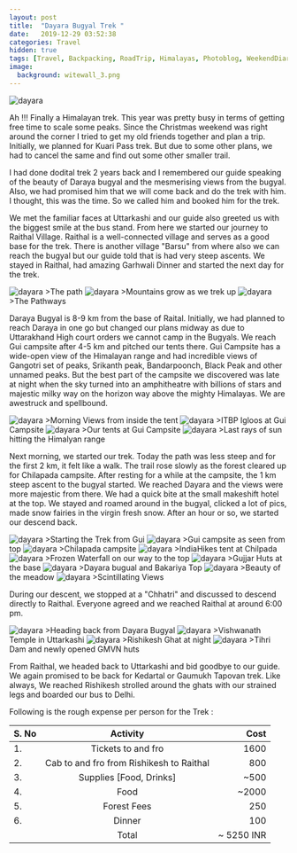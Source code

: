```yaml
---
layout: post
title:  "Dayara Bugyal Trek "
date:   2019-12-29 03:52:38
categories: Travel
hidden: true
tags: [Travel, Backpacking, RoadTrip, Himalayas, Photoblog, WeekendDiaries]
image:
  background: witewall_3.png
---
```

<img src="https://i.imgur.com/2KrnE4u.jpg" alt="dayara">

Ah !!! Finally a Himalayan trek. This year was pretty busy in terms of getting free time to scale some peaks. Since the Christmas weekend was right around the corner I tried to get my old friends together and plan a trip. Initially, we planned for Kuari Pass trek. But due to some other plans, we had to cancel the same and find out some other smaller trail. 

I had done dodital trek 2 years back and I remembered our guide speaking of the beauty of Daraya bugyal and the mesmerising views from the bugyal. Also, we had promised him that we will come back and do the trek with him. I thought, this was the time. So we called him and booked him for the trek. 

We met the familiar faces at Uttarkashi and our guide also greeted us with the biggest smile at the bus stand. From here we started our journey to Raithal Village. Raithal is a well-connected village and serves as a good base for the trek. There is another village "Barsu" from where also we can reach the bugyal but our guide told that is had very steep ascents. We stayed in Raithal, had amazing Garhwali Dinner and started the next day for the trek. 

<img src="https://i.imgur.com/q7vOE5u.jpg" alt="dayara">
>The path

<img src="https://i.imgur.com/AjP4weP.jpg" alt="dayara">
>Mountains grow as we trek up

<img src="https://i.imgur.com/WqMYmdl.jpg" alt="dayara">
>The Pathways

Daraya Bugyal is 8-9 km from the base of Raital. Initially, we had planned to reach Daraya in one go but changed our plans midway as due to Uttarakhand High court orders we cannot camp in the Bugyals. We reach Gui campsite after 4-5 km and pitched our tents there. Gui Campsite has a wide-open view of the Himalayan range and had incredible views of Gangotri set of peaks, Srikanth peak, Bandarpoonch, Black Peak and other unnamed peaks. But the best part of the campsite we discovered was late at night when the sky turned into an amphitheatre with billions of stars and majestic milky way on the horizon way above the mighty Himalayas. We are awestruck and spellbound. 



<img src="https://i.imgur.com/yQ4Xr5t.jpg" alt="dayara">
>Morning Views from inside the tent

<img src="https://i.imgur.com/5kxxFZR.jpg" alt="dayara">
>ITBP Igloos at Gui Campsite

<img src="https://i.imgur.com/eMaZPGH.jpg" alt="dayara">
>Our tents at Gui Campsite

<img src="https://i.imgur.com/0Mn3ZHU.jpg" alt="dayara">
>Last rays of sun hitting the Himalyan range

Next morning, we started our trek. Today the path was less steep and for the first 2 km, it felt like a walk. The trail rose slowly as the forest cleared up for Chilapada campsite. After resting for a while at the campsite, the 1 km steep ascent to the bugyal started. We reached Dayara and the views were more majestic from there. We had a quick bite at the small makeshift hotel at the top. We stayed and roamed around in the bugyal, clicked a lot of pics, made snow fairies in the virgin fresh snow. After an hour or so, we started our descend back. 

<img src="https://i.imgur.com/t8KebZJ.jpg" alt="dayara">
>Starting the Trek from Gui

<img src="https://i.imgur.com/cpE0crA.jpg" alt="dayara">
>Gui campsite as seen from top

<img src="https://i.imgur.com/zWZ9LtO.jpg" alt="dayara">
>Chilapada campsite

<img src="https://i.imgur.com/B5Ta7gr.jpg" alt="dayara">
>IndiaHikes tent at Chilpada

<img src="https://i.imgur.com/sHFj8ZK.jpg" alt="dayara">
>Frozen Waterfall on our way to the top

<img src="https://i.imgur.com/WGFtJXN.jpg" alt="dayara">
>Gujjar Huts at the base 

<img src="https://i.imgur.com/yaitmNq.jpg" alt="dayara">
>Dayara bugual and Bakariya Top

<img src="https://i.imgur.com/ydr37qp.jpg" alt="dayara">
>Beauty of the meadow

<img src="https://i.imgur.com/DQv6WQV.jpg" alt="dayara">
>Scintillating Views

During our descent, we stopped at a "Chhatri" and discussed to descend directly to Raithal. Everyone agreed and we reached Raithal at around 6:00 pm. 

<img src="https://i.imgur.com/PiyoIBX.jpg" alt="dayara">
>Heading back from Dayara Bugyal

<img src="https://i.imgur.com/t1L93pw.jpg" alt="dayara">
>Vishwanath Temple in Uttarkashi

<img src="https://i.imgur.com/te25b0B.jpg" alt="dayara">
>Rishikesh Ghat at night

<img src="https://i.imgur.com/r5wNV1m.jpg" alt="dayara">
>Tihri Dam and newly opened GMVN huts

From Raithal, we headed back to Uttarkashi and bid goodbye to our guide. We again promised to be back for Kedartal or Gaumukh Tapovan trek. Like always, We reached Rishikesh strolled around the ghats with our strained legs and boarded our bus to Delhi. 

Following is the rough expense per person for the Trek : 

| S. No | Activity|Cost |
|:----------|:----------:|-:|
| 1.      | Tickets to and fro    |1600|
| 2.      | Cab to and fro from Rishikesh to Raithal     |800|
| 3.      | Supplies [Food, Drinks]     |~500|
| 4.      | Food      |~2000|
| 5.      | Forest Fees    |250|
| 6.      | Dinner   |100|
||Total| ~ 5250 INR|

